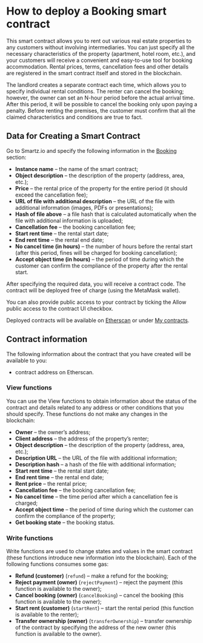 # How to deploy a Booking smart contract

This smart contract allows you to rent out various real estate properties to any customers without involving intermediaries. You can just specify all the necessary characteristics of the property (apartment, hotel room, etc.), and your customers will receive a convenient and easy-to-use tool for booking accommodation. Rental prices, terms, cancellation fees and other details are registered in the smart contract itself and stored in the blockchain. 

The landlord creates a separate contract each time, which allows you to specify individual rental conditions. The renter can cancel the booking; however, the owner can set an N-hour period before the actual arrival time. After this period, it will be possible to cancel the booking only upon paying a penalty. Before renting the premises, the customer must confirm that all the claimed characteristics and conditions are true to fact.

## Data for Creating a Smart Contract

Go to Smartz.io and specify the following information in the [Booking](https://staging.smartz.io/deploy/5ad08a85eb5e820006467154/0) section:

* **Instance name** – the name of the smart contract;
* **Object description** – the description of the property (address, area, etc.);
* **Price** – the rental price of the property for the entire period (it should exceed the cancellation fee);
* **URL of file with additional description** – the URL of the file with additional information (images, PDFs or presentations);
* **Hash of file above** – a file hash that is calculated automatically when the file with additional information is uploaded;
* **Cancellation fee** – the booking cancellation fee;
* **Start rent time** – the rental start date;
* **End rent time** – the rental end date;
* **No cancel time (in hours)** – the number of hours before the rental start (after this period, fines will be charged for booking cancellation);
* **Accept object time (in hours)** – the period of time during which the customer can confirm the compliance of the property after the rental start.

After specifying the required data, you will receive a contract code. The contract will be deployed free of charge (using the MetaMask wallet).

You can also provide public access to your contract by ticking the Allow public access to the contract UI checkbox.

Deployed contracts will be available on [Etherscan](https://etherscan.io/) or under [My contracts](https://platform.smartz.io/dashboard).

## Contract information 

The following information about the contract that you have created will be available to you:

* contract address on Etherscan.

### View functions

You can use the View functions to obtain information about the status of the contract and details related to any address or other conditions that you should specify. These functions do not make any changes in the blockchain:

* **Owner** – the owner’s address;
* **Client address** – the address of the property’s renter;
* **Object description** – the description of the property (address, area, etc.);
* **Description URL** – the URL of the file with additional information;
* **Description hash** – a hash of the file with additional information;
* **Start rent time** – the rental start date;
* **End rent time** – the rental end date;
* **Rent price** – the rental price;
* **Cancellation fee** – the booking cancellation fee;
* **No cancel time** – the time period after which a cancellation fee is charged;
* **Accept object time** – the period of time during which the customer can confirm the compliance of the property;
* **Get booking state** – the booking status.

### Write functions

Write functions are used to change states and values in the smart contract (these functions introduce new information into the blockchain). Each of the following functions consumes some gas: 

* **Refund (customer)** (`refund`) – make a refund for the booking;
* **Reject payment (owner)** (`rejectPayment`) – reject the payment (this function is available to the owner);
* **Cancel booking (owner)** (`cancelBooking`) – cancel the booking (this function is available to the owner);
* **Start rent (customer)** (`startRent`) – start the rental period (this function is available to the renter);
* **Transfer ownership (owner)** (`transferOwnership`) – transfer ownership of the contract by specifying the address of the new owner (this function is available to the owner).
